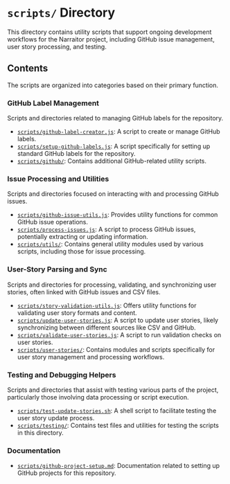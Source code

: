 # `scripts/` Directory

This directory contains utility scripts that support ongoing development workflows for the Narraitor project, including GitHub issue management, user story processing, and testing.

## Contents

The scripts are organized into categories based on their primary function.

### GitHub Label Management

Scripts and directories related to managing GitHub labels for the repository.

*   [`scripts/github-label-creator.js`](scripts/github-label-creator.js): A script to create or manage GitHub labels.
*   [`scripts/setup-github-labels.js`](scripts/setup-github-labels.js): A script specifically for setting up standard GitHub labels for the repository.
*   [`scripts/github/`](scripts/github/): Contains additional GitHub-related utility scripts.

### Issue Processing and Utilities

Scripts and directories focused on interacting with and processing GitHub issues.

*   [`scripts/github-issue-utils.js`](scripts/github-issue-utils.js): Provides utility functions for common GitHub issue operations.
*   [`scripts/process-issues.js`](scripts/process-issues.js): A script to process GitHub issues, potentially extracting or updating information.
*   [`scripts/utils/`](scripts/utils/): Contains general utility modules used by various scripts, including those for issue processing.

### User-Story Parsing and Sync

Scripts and directories for processing, validating, and synchronizing user stories, often linked with GitHub issues and CSV files.

*   [`scripts/story-validation-utils.js`](scripts/story-validation-utils.js): Offers utility functions for validating user story formats and content.
*   [`scripts/update-user-stories.js`](scripts/update-user-stories.js): A script to update user stories, likely synchronizing between different sources like CSV and GitHub.
*   [`scripts/validate-user-stories.js`](scripts/validate-user-stories.js): A script to run validation checks on user stories.
*   [`scripts/user-stories/`](scripts/user-stories/): Contains modules and scripts specifically for user story management and processing workflows.

### Testing and Debugging Helpers

Scripts and directories that assist with testing various parts of the project, particularly those involving data processing or script execution.

*   [`scripts/test-update-stories.sh`](scripts/test-update-stories.sh): A shell script to facilitate testing the user story update process.
*   [`scripts/testing/`](scripts/testing/): Contains test files and utilities for testing the scripts in this directory.

### Documentation

*   [`scripts/github-project-setup.md`](scripts/github-project-setup.md): Documentation related to setting up GitHub projects for this repository.
